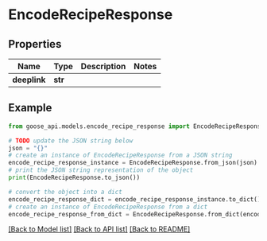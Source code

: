 # EncodeRecipeResponse


## Properties

Name | Type | Description | Notes
------------ | ------------- | ------------- | -------------
**deeplink** | **str** |  | 

## Example

```python
from goose_api.models.encode_recipe_response import EncodeRecipeResponse

# TODO update the JSON string below
json = "{}"
# create an instance of EncodeRecipeResponse from a JSON string
encode_recipe_response_instance = EncodeRecipeResponse.from_json(json)
# print the JSON string representation of the object
print(EncodeRecipeResponse.to_json())

# convert the object into a dict
encode_recipe_response_dict = encode_recipe_response_instance.to_dict()
# create an instance of EncodeRecipeResponse from a dict
encode_recipe_response_from_dict = EncodeRecipeResponse.from_dict(encode_recipe_response_dict)
```
[[Back to Model list]](../README.md#documentation-for-models) [[Back to API list]](../README.md#documentation-for-api-endpoints) [[Back to README]](../README.md)


